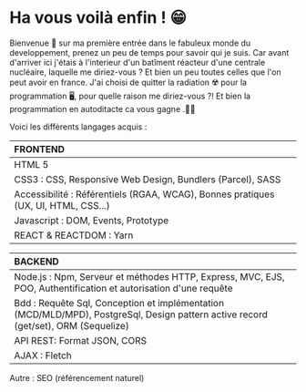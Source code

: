 #  Ha vous voilà enfin ! 😁 
Bienvenue 👋 sur ma première entrée dans le fabuleux monde du developpement, prenez un peu de temps pour savoir qui je suis.
Car avant d'arriver ici j'étais à l'interieur d'un batîment réacteur d'une centrale nucléaire, laquelle me diriez-vous ? Et bien un peu toutes celles que l'on peut avoir en france.
J'ai choisi de quitter la radiation ☢️ pour la programmation 🖥️, pour quelle raison me diriez-vous ?! Et bien la programmation en autoditacte ca vous gagne .👨‍💻

Voici les différents langages acquis :

| FRONTEND | 
| :----------- | 
| HTML 5 |
| CSS3 : CSS, Responsive Web Design, Bundlers (Parcel), SASS | 
| Accessibilité : Référentiels (RGAA, WCAG), Bonnes pratiques (UX, UI, HTML, CSS...) | 
| Javascript : DOM, Events, Prototype | 
| REACT & REACTDOM : Yarn |



| BACKEND |
| :-------- |
| Node.js : Npm, Serveur et méthodes HTTP, Express, MVC, EJS, POO, Authentification et autorisation d'une requête|
| Bdd : Requête Sql, Conception et implémentation (MCD/MLD/MPD),  PostgreSql, Design pattern active record (get/set), ORM (Sequelize)|
| API REST: Format JSON, CORS |
| AJAX : Fletch |

Autre : SEO (référencement naturel)

